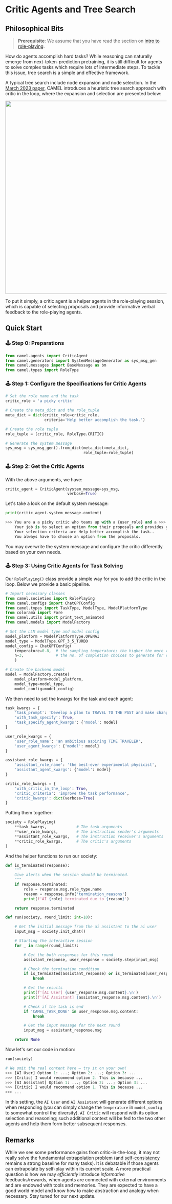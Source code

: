 # Critic Agents and Tree Search

## Philosophical Bits

<!-- > *What magical trick makes us intelligent? The trick is that there is no trick. The power of intelligence stems from our vast diversity, not from any single, perfect principle.*
>
> -- Marvin Minsky, The Society of Mind, p. 308

In this section, we will take a spite of the task-oriented `RolyPlaying()` class. We design this in an instruction-following manner. The essence is that to solve a complex task, you can enable two communicative agents collabratively working together step by step to reach solutions. The main concepts include:
- **Task**: a task can be as simple as an idea, initialized by an inception prompt.
- **AI User**: the agent who is expected to provide instructions.
- **AI Assistant**: the agent who is expected to respond with solutions that fulfills the instructions. -->

> **Prerequisite**: We assume that you have read the section on [intro to role-playing](https://github.com/camel-ai/camel/wiki/Creating-Your-First-Agent-Society).

How do agents accomplish hard tasks? While reasoning can naturally emerge from next-token-prediction pretraining, it is still difficult for agents to solve complex tasks which require lots of intermediate steps. To tackle this issue, tree search is a simple and effective framework.

A typical tree search include node expansion and node selection. In the [March 2023 paper](https://arxiv.org/abs/2303.17760), CAMEL introduces a heuristic tree search approach with critic in the loop, where the expansion and selection are presented below:


<div style="text-align: center;">
    <img src="https://i.imgur.com/6x4ABpp.png" width="600">
</div>

To put it simply, a critic agent is a helper agents in the role-playing session, which is capable of selecting proposals and provide informative verbal feedback to the role-playing agents.


## Quick Start

### 🕹 Step 0: Preparations
```python
from camel.agents import CriticAgent
from camel.generators import SystemMessageGenerator as sys_msg_gen
from camel.messages import BaseMessage as bm
from camel.types import RoleType
```

### 🕹 Step 1: Configure the Specifications for Critic Agents
```python
# Set the role name and the task
critic_role = 'a picky critic'

# Create the meta_dict and the role_tuple
meta_dict = dict(critic_role=critic_role,
                 criteria='Help better accomplish the task.')

# Create the role tuple
role_tuple = (critic_role, RoleType.CRITIC)

# Generate the system message
sys_msg = sys_msg_gen().from_dict(meta_dict=meta_dict,
                                  role_tuple=role_tuple)
```

### 🕹 Step 2: Get the Critic Agents
With the above arguments, we have:
```python
critic_agent = CriticAgent(system_message=sys_msg,
                           verbose=True)
```
Let's take a look on the default system message:
```python
print(critic_agent.system_message.content)

>>> You are a a picky critic who teams up with a {user_role} and a >>> {assistant_role} to solve a task: {task}.
    Your job is to select an option from their proposals and provides your explanations.
    Your selection criteria are Help better accomplish the task..
    You always have to choose an option from the proposals.
```
You may overwrite the system message and configure the critic differently based on your own needs.


### 🕹 Step 3: Using Critic Agents for Task Solving
Our `RolePlaying()` class provide a simple way for you to add the critic in the loop. Below we provide a basic pipeline.
```python
# Import necessary classes
from camel.societies import RolePlaying
from camel.configs import ChatGPTConfig
from camel.types import TaskType, ModelType, ModelPlatformType
from colorama import Fore
from camel.utils import print_text_animated
from camel.models import ModelFactory

# Set the LLM model type and model config
model_platform = ModelPlatformType.OPENAI
model_type = ModelType.GPT_3_5_TURBO
model_config = ChatGPTConfig(
    temperature=0.8,  # the sampling temperature; the higher the more random
    n=3,              # the no. of completion choices to generate for each input
    )

# Create the backend model
model = ModelFactory.create(
    model_platform=model_platform,
    model_type=model_type,
    model_config=model_config)
```
We then need to set the kwargs for the task and each agent:
```python
task_kwargs = {
    'task_prompt': 'Develop a plan to TRAVEL TO THE PAST and make changes.',
    'with_task_specify': True,
    'task_specify_agent_kwargs': {'model': model}
}

user_role_kwargs = {
    'user_role_name': 'an ambitious aspiring TIME TRAVELER',
    'user_agent_kwargs': {'model': model}
}

assistant_role_kwargs = {
    'assistant_role_name': 'the best-ever experimental physicist',
    'assistant_agent_kwargs': {'model': model}
}

critic_role_kwargs = {
    'with_critic_in_the_loop': True,
    'critic_criteria': 'improve the task performance',
    'critic_kwargs': dict(verbose=True)
}
```
Putting them together:
```python
society = RolePlaying(
    **task_kwargs,             # The task arguments
    **user_role_kwargs,        # The instruction sender's arguments
    **assistant_role_kwargs,   # The instruction receiver's arguments
    **critic_role_kwargs,      # The critic's arguments       
)
```
And the helper functions to run our society:
```python
def is_terminated(response):
    """
    Give alerts when the session shuold be terminated.
    """
    if response.terminated:
        role = response.msg.role_type.name
        reason = response.info['termination_reasons']
        print(f'AI {role} terminated due to {reason}')

    return response.terminated
```
```python
def run(society, round_limit: int=10):

    # Get the initial message from the ai assistant to the ai user
    input_msg = society.init_chat()

    # Starting the interactive session
    for _ in range(round_limit):

        # Get the both responses for this round
        assistant_response, user_response = society.step(input_msg)

        # Check the termination condition
        if is_terminated(assistant_response) or is_terminated(user_response):
            break

        # Get the results
        print(f'[AI User] {user_response.msg.content}.\n')
        print(f'[AI Assistant] {assistant_response.msg.content}.\n')

        # Check if the task is end
        if 'CAMEL_TASK_DONE' in user_response.msg.content:
            break

        # Get the input message for the next round
        input_msg = assistant_response.msg

    return None
```
Now let's set our code in motion:
```python
run(society)

# We omit the real content here – try it on your own!
>>> [AI User] Option 1: ...; Option 2: ...; Option 3: ...
>>> [Critic] I would recommend option 2. This is because ...
>>> [AI Assistant] Option 1: ...; Option 2: ...; Option 3: ...
>>> [Critic] I would recommend option 1. This is because ...
>>> ...
```

In this setting, the `AI User` and `AI Assistant` will generate different options when responding (you can simply change the `temperature` in `model_config` to somewhat control the diversity). `AI Critic` will respond with its option selection and reasoning; such additional context will be fed to the two other agents and help them form better subsequent responses.



## Remarks
While we see some performance gains from critic-in-the-loop, it may not really solve the fundamental extrapolation problem (and [self-consistency](https://arxiv.org/abs/2203.11171) remains a strong baseline for many tasks). It is debatable if those agents can extrapolate by self-play within its current scale. A more practical question is how we may *efficiently* introduce *informative* feedbacks/rewards, when agents are connected with external environments and are endowed with tools and memories. They are expected to have a good world model and know how to make abstraction and analogy when necessary. Stay tuned for our next update.
